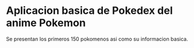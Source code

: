 # Aplicacion basica de Pokedex del anime Pokemon

Se presentan los primeros 150 pokomenos asi como su informacion basica.
